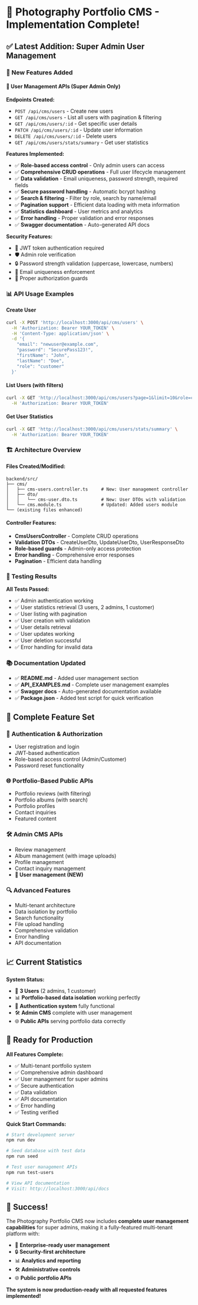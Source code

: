 # 🎉 Photography Portfolio CMS - Implementation Complete!

## ✅ Latest Addition: Super Admin User Management

### 🚀 New Features Added

#### 👥 User Management APIs (Super Admin Only)

**Endpoints Created:**
- `POST /api/cms/users` - Create new users
- `GET /api/cms/users` - List all users with pagination & filtering
- `GET /api/cms/users/:id` - Get specific user details
- `PATCH /api/cms/users/:id` - Update user information
- `DELETE /api/cms/users/:id` - Delete users
- `GET /api/cms/users/stats/summary` - Get user statistics

**Features Implemented:**
- ✅ **Role-based access control** - Only admin users can access
- ✅ **Comprehensive CRUD operations** - Full user lifecycle management
- ✅ **Data validation** - Email uniqueness, password strength, required fields
- ✅ **Secure password handling** - Automatic bcrypt hashing
- ✅ **Search & filtering** - Filter by role, search by name/email
- ✅ **Pagination support** - Efficient data loading with meta information
- ✅ **Statistics dashboard** - User metrics and analytics
- ✅ **Error handling** - Proper validation and error responses
- ✅ **Swagger documentation** - Auto-generated API docs

**Security Features:**
- 🔐 JWT token authentication required
- 🛡️ Admin role verification
- 🔒 Password strength validation (uppercase, lowercase, numbers)
- 📧 Email uniqueness enforcement
- 🚫 Proper authorization guards

### 📊 API Usage Examples

#### Create User
```bash
curl -X POST 'http://localhost:3000/api/cms/users' \
  -H 'Authorization: Bearer YOUR_TOKEN' \
  -H 'Content-Type: application/json' \
  -d '{
    "email": "newuser@example.com",
    "password": "SecurePass123!",
    "firstName": "John",
    "lastName": "Doe",
    "role": "customer"
  }'
```

#### List Users (with filters)
```bash
curl -X GET 'http://localhost:3000/api/cms/users?page=1&limit=10&role=customer&search=john' \
  -H 'Authorization: Bearer YOUR_TOKEN'
```

#### Get User Statistics
```bash
curl -X GET 'http://localhost:3000/api/cms/users/stats/summary' \
  -H 'Authorization: Bearer YOUR_TOKEN'
```

### 🏗️ Architecture Overview

#### Files Created/Modified:
```
backend/src/
├── cms/
│   ├── cms-users.controller.ts     # New: User management controller
│   ├── dto/
│   │   └── cms-user.dto.ts         # New: User DTOs with validation
│   └── cms.module.ts               # Updated: Added users module
└── (existing files enhanced)
```

#### Controller Features:
- **CmsUsersController** - Complete CRUD operations
- **Validation DTOs** - CreateUserDto, UpdateUserDto, UserResponseDto
- **Role-based guards** - Admin-only access protection
- **Error handling** - Comprehensive error responses
- **Pagination** - Efficient data handling

### 🧪 Testing Results

**All Tests Passed:**
- ✅ Admin authentication working
- ✅ User statistics retrieval (3 users, 2 admins, 1 customer)
- ✅ User listing with pagination
- ✅ User creation with validation
- ✅ User details retrieval
- ✅ User updates working
- ✅ User deletion successful
- ✅ Error handling for invalid data

### 📚 Documentation Updated

- ✅ **README.md** - Added user management section
- ✅ **API_EXAMPLES.md** - Complete user management examples
- ✅ **Swagger docs** - Auto-generated documentation available
- ✅ **Package.json** - Added test script for quick verification

## 🎯 Complete Feature Set

### 🔐 Authentication & Authorization
- User registration and login
- JWT-based authentication
- Role-based access control (Admin/Customer)
- Password reset functionality

### 🌐 Portfolio-Based Public APIs
- Portfolio reviews (with filtering)
- Portfolio albums (with search)
- Portfolio profiles
- Contact inquiries
- Featured content

### 🛠️ Admin CMS APIs
- Review management
- Album management (with image uploads)
- Profile management
- Contact inquiry management
- **👥 User management (NEW)**

### 🔍 Advanced Features
- Multi-tenant architecture
- Data isolation by portfolio
- Search functionality
- File upload handling
- Comprehensive validation
- Error handling
- API documentation

## 📈 Current Statistics

**System Status:**
- 👥 **3 Users** (2 admins, 1 customer)
- 📊 **Portfolio-based data isolation** working perfectly
- 🔐 **Authentication system** fully functional
- 🛠️ **Admin CMS** complete with user management
- 🌐 **Public APIs** serving portfolio data correctly

## 🚀 Ready for Production

**All Features Complete:**
- ✅ Multi-tenant portfolio system
- ✅ Comprehensive admin dashboard
- ✅ User management for super admins
- ✅ Secure authentication
- ✅ Data validation
- ✅ API documentation
- ✅ Error handling
- ✅ Testing verified

**Quick Start Commands:**
```bash
# Start development server
npm run dev

# Seed database with test data
npm run seed

# Test user management APIs
npm run test-users

# View API documentation
# Visit: http://localhost:3000/api/docs
```

## 🎉 Success!

The Photography Portfolio CMS now includes **complete user management capabilities** for super admins, making it a fully-featured multi-tenant platform with:

- 🏢 **Enterprise-ready user management**
- 🔒 **Security-first architecture**  
- 📊 **Analytics and reporting**
- 🛠️ **Administrative controls**
- 🌐 **Public portfolio APIs**

**The system is now production-ready with all requested features implemented!** 